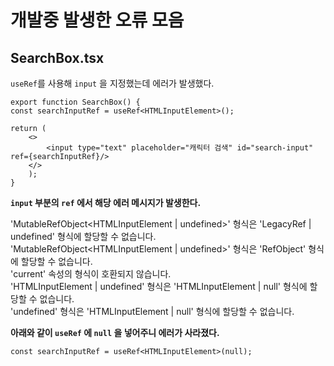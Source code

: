 # 개발중 발생한 오류 모음

## SearchBox.tsx

`useRef`를 사용해 `input` 을 지정했는데 에러가 발생했다.

```
export function SearchBox() {
const searchInputRef = useRef<HTMLInputElement>();

return (
    <>
        <input type="text" placeholder="캐릭터 검색" id="search-input" ref={searchInputRef}/>
    </>
    );
}
```

**`input` 부분의 `ref` 에서 해당 에러 메시지가 발생한다.**

'MutableRefObject<HTMLInputElement | undefined>' 형식은 'LegacyRef<HTMLInputElement> | undefined' 형식에 할당할 수 없습니다.  
'MutableRefObject<HTMLInputElement | undefined>' 형식은 'RefObject<HTMLInputElement>' 형식에 할당할 수 없습니다.  
'current' 속성의 형식이 호환되지 않습니다.  
'HTMLInputElement | undefined' 형식은 'HTMLInputElement | null' 형식에 할당할 수 없습니다.  
'undefined' 형식은 'HTMLInputElement | null' 형식에 할당할 수 없습니다.



**아래와 같이 `useRef` 에 `null` 을 넣어주니 에러가 사라졌다.**

```
const searchInputRef = useRef<HTMLInputElement>(null);
```

